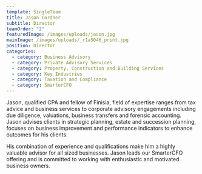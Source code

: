 ```yaml
---
template: SingleTeam
title: Jason Cordner
subtitle: Director
teamOrder: "2"
featuredImage: /images/uploads/jason.jpg
mainImage: /images/uploads/_r1a5046_print.jpg
position: Director
categories:
  - category: Business Advisory
  - category: Private Advisory Services
  - category: Property, Construction and Building Services
  - category: Key Industries
  - category: Taxation and Compliance
  - category: SmarterCFO
---
```

Jason, qualified CPA and fellow of Finisia, field of expertise ranges from tax advice and business services to corporate advisory engagements including due diligence, valuations, business transfers and forensic accounting. Jason advises clients in strategic planning, estate and succession planning, focuses on business improvement and performance indicators to enhance outcomes for his clients.

His combination of experience and qualifications make him a highly valuable advisor for all sized businesses. Jason leads our SmarterCFO offering and is committed to working with enthusiastic and motivated business owners.
